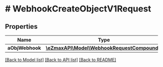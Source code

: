 # # WebhookCreateObjectV1Request

## Properties

Name | Type | Description | Notes
------------ | ------------- | ------------- | -------------
**aObjWebhook** | [**\eZmaxAPI\Model\WebhookRequestCompound[]**](WebhookRequestCompound.md) |  |

[[Back to Model list]](../../README.md#models) [[Back to API list]](../../README.md#endpoints) [[Back to README]](../../README.md)
